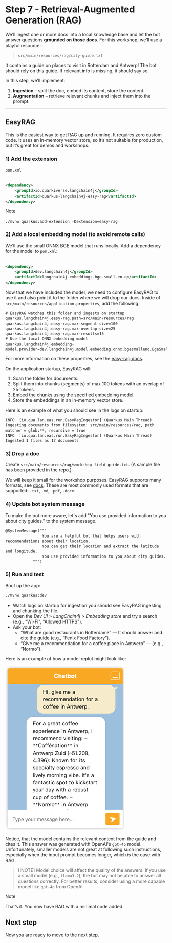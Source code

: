 # Step 7 - Retrieval-Augmented Generation (RAG)

We’ll ingest one or more docs into a local knowledge base and let the bot answer
questions **grounded on those docs**. For this workshop, we’ll use a playful resource:

> `src/main/resources/rag/city-guide.txt`

It contains a guide on places to visit in Rotterdam and Antwerp!
The bot should rely on this guide. If relevant info is missing, it should say so.

In this step, we’ll implement:

1. **Ingestion** – split the doc, embed its content, store the content.
2. **Augmentation** – retrieve relevant chunks and inject them into the prompt.

[//]: # (Pick one track &#40;don’t run both at the same time&#41;:)

[//]: # (- **7A. EasyRAG &#40;zero code, fastest&#41;**)

[//]: # (- **7B. Minimal DIY RAG &#40;in-memory, no DB, shows the moving parts&#41;**)

---

## EasyRAG

This is the easiest way to get RAG up and running. It requires zero custom code.
It uses an in-memory vector store, so it’s not suitable for production, but it’s
great for demos and workshops.

### 1) Add the extension

`pom.xml`

```xml

<dependency>
    <groupId>io.quarkiverse.langchain4j</groupId>
    <artifactId>quarkus-langchain4j-easy-rag</artifactId>
</dependency>
```

> [!NOTE]
> `./mvnw quarkus:add-extension -Dextension=easy-rag`

### 2) Add a local embedding model (to avoid remote calls)

We’ll use the small ONNX BGE model that runs locally. Add a dependency for the model to `pom.xml`:

```xml

<dependency>
    <groupId>dev.langchain4j</groupId>
    <artifactId>langchain4j-embeddings-bge-small-en-q</artifactId>
</dependency>
```

Now that we have included the model, we need to configure EasyRAG to use it and also point it to the folder where we
will drop our docs.
Inside of `src/main/resources/application.properties`, add the following:

```properties
# EasyRAG watches this folder and ingests on startup
quarkus.langchain4j.easy-rag.path=src/main/resources/rag
quarkus.langchain4j.easy-rag.max-segment-size=100
quarkus.langchain4j.easy-rag.max-overlap-size=25
quarkus.langchain4j.easy-rag.max-results=15
# Use the local ONNX embedding model
quarkus.langchain4j.embedding-model.provider=dev.langchain4j.model.embedding.onnx.bgesmallenq.BgeSmallEnQuantizedEmbeddingModel
```

For more information on these properties, see
the [easy-rag docs](https://quarkiverse.github.io/quarkus-langchain4j/dev/easy-rag/).

On the application startup, EasyRAG will:

1. Scan the folder for documents.
2. Split them into chunks (segments) of max 100 tokens with an overlap of 25 tokens.
3. Embed the chunks using the specified embedding model.
4. Store the embeddings in an in-memory vector store.

Here is an example of what you should see in the logs on startup:

```log
INFO  [io.qua.lan.eas.run.EasyRagIngestor] (Quarkus Main Thread) Ingesting documents from filesystem: src/main/resources/rag, path matcher = glob:**, recursive = true
INFO  [io.qua.lan.eas.run.EasyRagIngestor] (Quarkus Main Thread) Ingested 1 files as 17 documents
```

### 3) Drop a doc

Create `src/main/resources/rag/workshop-field-guide.txt`. (A sample file has been provided in the repo.)

We will keep it small for the workshop purposes.
EasyRAG supports many formats, see [docs](https://quarkiverse.github.io/quarkus-langchain4j/dev/easy-rag/).
These are most commonly used formats that are supported: `.txt`, `.md`, `.pdf`, `.docx`.

### 4) Update bot system message

To make the bot more aware, let's add "You use provided information to you about city guides." to the system message.

```
@SystemMessage("""
                You are a helpful bot that helps users with recommendations about their location.
                You can get their location and extract the latitude and longitude.
                You use provided information to you about city guides.
            """)
```

### 5) Run and test

Boot up the app:

```bash
./mvnw quarkus:dev
```

- Watch logs on startup for ingestion you should see EasyRAG ingesting and chunking the file.
- Open the _Dev UI_ > _LangChain4j_ > _Embedding store_ and try a search (e.g., "Wi-Fi", "Allowed HTTPS").
- Ask your bot:
    - “What are good restaurants in Rotterdam?” — It should answer and cite the guide (e.g., “Fenix Food Factory”).
    - “Give me a recommendation for a coffee place in Antwerp” — (e.g., “Normo”).

Here is an example of how a model replut might look like:

![img.png](./../docs/images/chatbot-recommendation.png)

Notice, that the model contains the relevant context from the guide and cites it. This answer was generated with
OpenAI's `gpt-4o` model.
Unfortunately, smaller models are not great at following such instructions, especially when the input prompt becomes
longer,
which is the case with RAG.

> [!NOTE] Model choice will affect the quality of the answers. If you use a small model (e.g., `llama3.2`), the bot may
> not be able to answer all questions correctly. For better results, consider using a more capable model like `gpt-4o`
> from OpenAI.

[//]: # (---)

[//]: # ()

[//]: # (## 7B — Minimal DIY RAG &#40;in-memory, no DB&#41;)

[//]: # (This track shopws the essential RAG components without a vector database.)

[//]: # ()

[//]: # (> [!IMPORTANT] **Do not enable EasyRAG at the same time** &#40;comment the EasyRAG dependency if you switch to 7B&#41;.)

[//]: # ()

[//]: # (### 1&#41; Dependency &#40;local embedding model&#41;)

[//]: # (Similar to 7A, we’ll use the small ONNX BGE model that runs locally. Add a dependency for the model to `pom.xml`:)

[//]: # (```xmlxml)

[//]: # (<dependency>)

[//]: # (  <groupId>dev.langchain4j</groupId>)

[//]: # (  <artifactId>langchain4j-embeddings-bge-small-en-q</artifactId>)

[//]: # (</dependency>)

[//]: # (```)

[//]: # ()

[//]: # (### 2&#41; Configurations)

[//]: # ()

[//]: # (We need to indicate where our docs live and ensure the same embedding model is used for ingestion & retrieval.)

[//]: # (In `src/main/resources/application.properties`,)

[//]: # (```properties)

[//]: # (# Where your docs live)

[//]: # (rag.location=src/main/resources/rag)

[//]: # ()

[//]: # (# Ensure the same embedding model is used for ingestion & retrieval)

[//]: # (quarkus.langchain4j.embedding-model.provider=dev.langchain4j.model.embedding.onnx.bgesmallenq.BgeSmallEnQuantizedEmbeddingModel)

[//]: # (```)

[//]: # ()

[//]: # (## 3&#41; In-Memory embedding store)



> [!NOTE]
> That’s it. You now have RAG with a minimal code added.

## Next step

Now you are ready to move to the next [step](./../step-bonus-01-observability/README.md).
